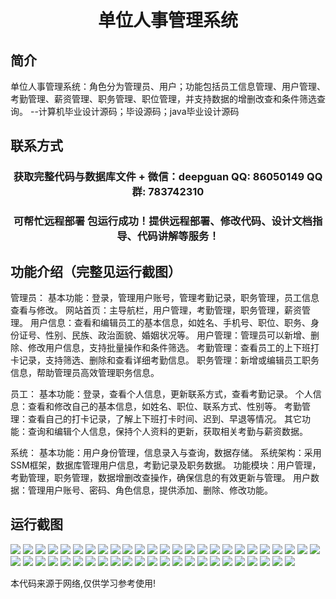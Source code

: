 <p><h1 align="center">单位人事管理系统</h1></p>

## 简介
单位人事管理系统：角色分为管理员、用户；功能包括员工信息管理、用户管理、考勤管理、薪资管理、职务管理、职位管理，并支持数据的增删改查和条件筛选查询。    --计算机毕业设计源码；毕设源码；java毕业设计源码


## 联系方式
<p><h3 align="center">获取完整代码与数据库文件 + 微信：deepguan QQ: 86050149 QQ群: 783742310</h3></p>
<p><h3 align="center">可帮忙远程部署 包运行成功！提供远程部署、修改代码、设计文档指导、代码讲解等服务！</h3></p>

## 功能介绍（完整见运行截图）
管理员： 基本功能：登录，管理用户账号，管理考勤记录，职务管理，员工信息查看与修改。 网站首页：主导航栏，用户管理，考勤管理，职务管理，薪资管理。 用户信息：查看和编辑员工的基本信息，如姓名、手机号、职位、职务、身份证号、性别、民族、政治面貌、婚姻状况等。 用户管理：管理员可以新增、删除、修改用户信息，支持批量操作和条件筛选。 考勤管理：查看员工的上下班打卡记录，支持筛选、删除和查看详细考勤信息。 职务管理：新增或编辑员工职务信息，帮助管理员高效管理职务信息。 

员工： 基本功能：登录，查看个人信息，更新联系方式，查看考勤记录。 个人信息：查看和修改自己的基本信息，如姓名、职位、联系方式、性别等。 考勤管理：查看自己的打卡记录，了解上下班打卡时间、迟到、早退等情况。 其它功能：查询和编辑个人信息，保持个人资料的更新，获取相关考勤与薪资数据。

系统： 基本功能：用户身份管理，信息录入与查询，数据存储。 系统架构：采用SSM框架，数据库管理用户信息，考勤记录及职务数据。 功能模块：用户管理，考勤管理，职务管理，数据增删改查操作，确保信息的有效更新与管理。 用户数据：管理用户账号、密码、角色信息，提供添加、删除、修改功能。


## 运行截图
![](img/001.jpg)
![](img/002.jpg)
![](img/003.jpg)
![](img/004.jpg)
![](img/005.jpg)
![](img/006.jpg)
![](img/007.jpg)
![](img/008.jpg)
![](img/009.jpg)
![](img/010.jpg)
![](img/011.jpg)
![](img/012.jpg)
![](img/013.jpg)
![](img/014.jpg)
![](img/015.jpg)
![](img/016.jpg)
![](img/017.jpg)
![](img/018.jpg)
![](img/019.jpg)
![](img/020.jpg)
![](img/021.jpg)
![](img/022.jpg)
![](img/023.jpg)
![](img/024.jpg)
![](img/025.jpg)
![](img/026.jpg)
![](img/027.jpg)
![](img/028.jpg)
![](img/029.jpg)
![](img/030.jpg)
![](img/031.jpg)
![](img/032.jpg)
![](img/033.jpg)
![](img/034.jpg)
![](img/035.jpg)
![](img/036.jpg)
![](img/037.jpg)
![](img/038.jpg)
![](img/039.jpg)
![](img/040.jpg)
![](img/041.jpg)
![](img/042.jpg)
![](img/043.jpg)
![](img/044.jpg)
![](img/045.jpg)
![](img/046.jpg)
![](img/047.jpg)
![](img/048.jpg)

<p>本代码来源于网络,仅供学习参考使用!</p>
